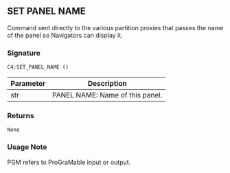 ## SET PANEL NAME

Command sent directly to the various partition proxies that passes the name of the panel so Navigators can display it. 


### Signature

`C4:SET_PANEL_NAME ()`


| Parameter | Description |
| --- | --- |
| str | PANEL NAME: Name of this panel. |


### Returns

`None
`

### Usage Note

PGM refers to ProGraMable input or output.

